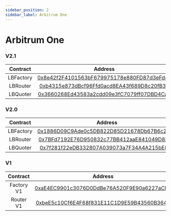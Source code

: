 ```yaml
---
sidebar_position: 2
sidebar_label: Arbitrum One
---
```


# Arbitrum One

### V2.1

| Contract  |                                                    Address                                                           |
| :-------: | :------------------------------------------------------------------------------------------------------------------: |
| LBFactory | [0x8e42f2F4101563bF679975178e880FD87d3eFd4e](https://arbiscan.io/address/0x8e42f2F4101563bF679975178e880FD87d3eFd4e) |
| LBRouter  | [0xb4315e873dBcf96Ffd0acd8EA43f689D8c20fB30](https://arbiscan.io/address/0xb4315e873dBcf96Ffd0acd8EA43f689D8c20fB30) |
| LBQuoter  | [0x3660268Ed43583a2cdd09e3fC7079ff07DBD4Caa](https://arbiscan.io/address/0x3660268Ed43583a2cdd09e3fC7079ff07DBD4Caa) |

### V2.0

| Contract  |                                                       Address                                                        |
| :-------: | :------------------------------------------------------------------------------------------------------------------: |
| LBFactory | [0x1886D09C9Ade0c5DB822D85D21678Db67B6c2982](https://arbiscan.io/address/0x1886D09C9Ade0c5DB822D85D21678Db67B6c2982) |
| LBRouter  | [0x7BFd7192E76D950832c77BB412aaE841049D8D9B](https://arbiscan.io/address/0x7BFd7192E76D950832c77BB412aaE841049D8D9B) |
| LBQuoter  | [0x7f281f22eDB332807A039073a7F34A4A215bE89e](https://arbiscan.io/address/0x7f281f22eDB332807A039073a7F34A4A215bE89e) |

### V1

|  Contract  |                                                       Address                                                        |
| :--------: | :------------------------------------------------------------------------------------------------------------------: |
| Factory V1 | [0xaE4EC9901c3076D0DdBe76A520F9E90a6227aCB7](https://arbiscan.io/address/0xaE4EC9901c3076D0DdBe76A520F9E90a6227aCB7) |
| Router V1  | [0xbeE5c10Cf6E4F68f831E11C1D9E59B43560B3642](https://arbiscan.io/address/0xbeE5c10Cf6E4F68f831E11C1D9E59B43560B3642) |
